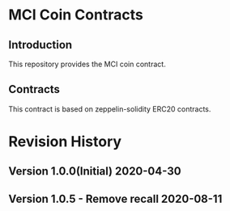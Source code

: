 # MCI Coin Contracts

## Introduction

This repository provides the MCI coin contract.

## Contracts

This contract is based on zeppelin-solidity ERC20 contracts.

# Revision History

## Version 1.0.0(Initial) 2020-04-30
## Version 1.0.5 - Remove recall 2020-08-11
